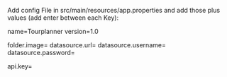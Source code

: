 Add config File in src/main/resources/app.properties and add those plus values (add enter between each Key):

name=Tourplanner
version=1.0

folder.image=<folder>
datasource.url=<connectionString>
datasource.username=<username>
datasource.password=<password>

api.key=<key>